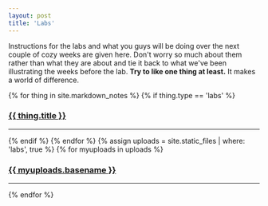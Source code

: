 ```yaml
---
layout: post
title: 'Labs'
---
```


Instructions for the labs and what you guys will be doing over the next couple of cozy weeks are given here. Don't worry so much about them rather than what they are about and tie it back to what we've been illustrating the weeks before the lab. **Try to like one thing at least.** It makes a world of difference.

<div>
{% for thing in site.markdown_notes %}
  {% if thing.type == 'labs' %}
    <h3><a href="{{ thing.url | relative_url }}">{{ thing.title }}</a></h3><hr/>
  {% endif %}
{% endfor %}
{% assign uploads = site.static_files | where: 'labs', true %}
{% for myuploads in uploads %}
  <h3><a href= "{{ site.baseurl }}/{{ myuploads.path }}">{{ myuploads.basename }}</a></h3><hr/>
{% endfor %}
</div>
